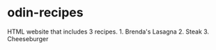 # odin-recipes
HTML website that includes 3 recipes.
    1. Brenda's Lasagna
    2. Steak
    3. Cheeseburger